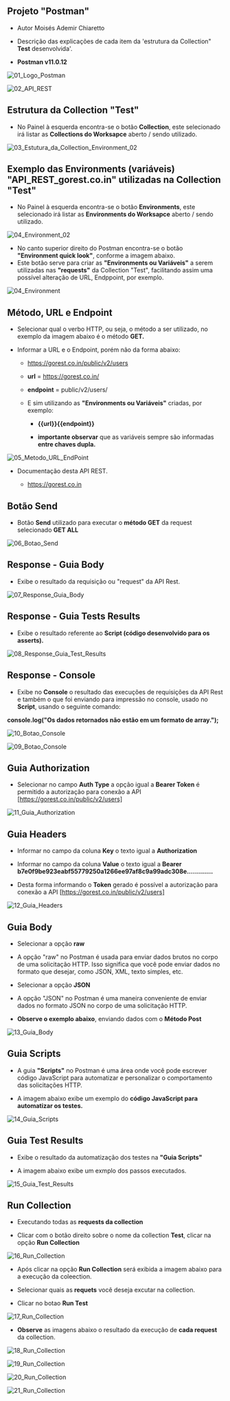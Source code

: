 ## Projeto "Postman"
- Autor Moisés Ademir Chiaretto
  
- Descrição das explicações de cada item da 'estrutura da Collection" **Test** desenvolvida'.
  
- **Postman v11.0.12**

![01_Logo_Postman](https://github.com/moiseschiaretto/Postman_API_REST/assets/84775466/9a62ed55-bcd1-4297-abc6-380c7dc6153d)

![02_API_REST](https://github.com/moiseschiaretto/Postman_API_REST/assets/84775466/13f3c6ca-d172-4a75-baa9-f57e3afedc4f)



## Estrutura da Collection "Test"

- No Painel à esquerda encontra-se o botão **Collection**, este selecionado irá listar as **Collections do Worksapce** aberto / sendo utilizado.

![03_Estutura_da_Collection_Environment_02](https://github.com/moiseschiaretto/Postman_API_REST/assets/84775466/0d398e15-07dc-4b8f-889f-248cd60f2f53)


## Exemplo das Environments (variáveis) "API_REST_gorest.co.in" utilizadas na Collection "Test"


- No Painel à esquerda encontra-se o botão **Environments**, este selecionado irá listar as **Environments do Worksapce** aberto / sendo utilizado.

![04_Environment_02](https://github.com/moiseschiaretto/Postman_API_REST/assets/84775466/08a64fbe-9c5a-49b6-b8d3-9d6d4dab2b31)


- No canto superior direito do Postman encontra-se o botão **"Environment quick look"**, conforme a imagem abaixo.
- Este botão serve para criar as **"Environments ou Variáveis"** a serem utilizadas nas **"requests"** da Collection "Test", facilitando assim uma possível alteração de URL, Endppoint, por exemplo.

![04_Environment](https://github.com/moiseschiaretto/Postman_API_REST/assets/84775466/b5013695-93b0-436e-89a6-3fa1698c5437)


## Método, URL e Endpoint

- Selecionar qual o verbo HTTP, ou seja, o método a ser utilizado, no exemplo da imagem abaixo é o método **GET.**

- Informar a URL e o Endpoint, porém não da forma abaixo:

    - https://gorest.co.in/public/v2/users
 
    - **url** = https://gorest.co.in/
 
    - **endpoint** = public/v2/users/
 
  - E sim utilizando as **"Environments ou Variáveis"** criadas, por exemplo:

     - **{{url}}{{endpoint}}**
   
     - **importante observar** que as variáveis sempre são informadas **entre chaves dupla.**
   
![05_Metodo_URL_EndPoint](https://github.com/moiseschiaretto/Postman_API_REST/assets/84775466/f081250d-63b2-4f06-9d57-2f2c1a97845b)

   
  - Documentação desta API REST.
 
     - https://gorest.co.in   

   
## Botão Send

  * Botão **Send** utilizado para executar o **método GET** da request selecionado **GET ALL**

  ![06_Botao_Send](https://github.com/moiseschiaretto/Postman_API_REST/assets/84775466/f5d957dd-5a6b-4b55-94cc-01d81c9da05c)

## Response - Guia Body 

  - Exibe o resultado da requisição ou "request" da API Rest.

  ![07_Response_Guia_Body](https://github.com/moiseschiaretto/Postman_API_REST/assets/84775466/8130d9fb-48a8-4cf3-ad22-cd247655aed3)


## Response - Guia Tests Results

  - Exibe o resultado referente ao **Script (código desenvolvido para os asserts).**

  ![08_Response_Guia_Test_Results](https://github.com/moiseschiaretto/Postman_API_REST/assets/84775466/3e695b05-663f-4e9a-b4ef-65abdc70fa5e)


## Response - Console

  - Exibe no **Console** o resultado das execuções de requisições da API Rest e também o que foi enviando para impressão no console, usado no **Script**, usando o seguinte comando:

  **console.log("Os dados retornados não estão em um formato de array.");**

  ![10_Botao_Console](https://github.com/moiseschiaretto/Postman_API_REST/assets/84775466/55e3b022-ffbf-41bd-96ed-21b402155442)

  ![09_Botao_Console](https://github.com/moiseschiaretto/Postman_API_REST/assets/84775466/4db46552-7d00-4489-a7c7-3707e4142c25)


## Guia Authorization

- Selecionar no campo **Auth Type** a opção igual a **Bearer Token** é permitido a autorização para conexão a API [https://gorest.co.in/public/v2/users]

![11_Guia_Authorization](https://github.com/moiseschiaretto/Postman_API_REST/assets/84775466/f14b8380-537a-490a-a5db-f28799bf26f9)


## Guia Headers

  - Informar no campo da coluna **Key** o texto igual a **Authorization**

  - Informar no campo da coluna **Value** o texto igual a **Bearer b7e0f9be923eabf55779250a1266ee97af8c9a99adc308e.............**

  - Desta forma informando o **Token** gerado é possível a autorização para conexão a API [https://gorest.co.in/public/v2/users]


![12_Guia_Headers](https://github.com/moiseschiaretto/Postman_API_REST/assets/84775466/b8be78ed-0c46-4da7-8136-489613fcf0aa)



## Guia Body

  - Selecionar a opção **raw**

  - A opção "raw" no Postman é usada para enviar dados brutos no corpo de uma solicitação HTTP. Isso significa que você pode enviar dados no formato que desejar, como JSON, XML, texto simples, etc.

  - Selecionar a opção **JSON**

  - A opção "JSON" no Postman é uma maneira conveniente de enviar dados no formato JSON no corpo de uma solicitação HTTP.

  - **Observe o exemplo abaixo**, enviando dados com o **Método Post**

  ![13_Guia_Body](https://github.com/moiseschiaretto/Postman_API_REST/assets/84775466/6652edf1-c264-42c3-a542-fd1bc6d171d2)


## Guia Scripts

  - A guia **"Scripts"** no Postman é uma área onde você pode escrever código JavaScript para automatizar e personalizar o comportamento das solicitações HTTP.

  - A imagem abaixo exibe um exemplo do **código JavaScript para automatizar os testes.**

![14_Guia_Scripts](https://github.com/moiseschiaretto/Postman_API_REST/assets/84775466/eec05d9c-7315-4132-ad88-ef3a43f57930)


## Guia Test Results

  - Exibe o resultado da automatização dos testes na **"Guia Scripts"**

  - A imagem abaixo exibe um exmplo dos passos executados.


![15_Guia_Test_Results](https://github.com/moiseschiaretto/Postman_API_REST/assets/84775466/a3091032-2eaa-46ae-b549-174f174595f4)


## Run Collection

  - Executando todas as **requests da collection**

  - Clicar com o botão direito sobre o nome da collection **Test**, clicar na opção **Run Collection**

  ![16_Run_Collection](https://github.com/moiseschiaretto/Postman_API_REST/assets/84775466/0da1b79e-ce8e-4101-b550-575cd06e4f62)


  - Após clicar na opção **Run Collection** será exibida a imagem abaixo para a execução da coleection.

  - Selecionar quais as **requets** você deseja excutar na collection.

  - Clicar no botao **Run Test**

  ![17_Run_Collection](https://github.com/moiseschiaretto/Postman_API_REST/assets/84775466/03acba4e-15f6-4988-a044-3a744960f41f)


- **Observe** as imagens abaixo o resultado da execução de **cada request** da collection.

![18_Run_Collection](https://github.com/moiseschiaretto/Postman_API_REST/assets/84775466/909c1e4a-4aa7-49c1-8c91-87427b19bc53)

![19_Run_Collection](https://github.com/moiseschiaretto/Postman_API_REST/assets/84775466/db4b2948-e2a3-4435-be83-f29f5955d9bd)

![20_Run_Collection](https://github.com/moiseschiaretto/Postman_API_REST/assets/84775466/b7b0ddee-726a-46a8-978b-c6a696c76c8d)

![21_Run_Collection](https://github.com/moiseschiaretto/Postman_API_REST/assets/84775466/17fb0b58-e885-46de-b9d5-070fd2af0092)


